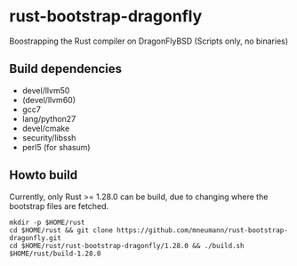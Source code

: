 # rust-bootstrap-dragonfly

Boostrapping the Rust compiler on DragonFlyBSD (Scripts only, no binaries)

## Build dependencies

* devel/llvm50
* (devel/llvm60)
* gcc7
* lang/python27
* devel/cmake
* security/libssh
* perl5 (for shasum)

## Howto build

Currently, only Rust >= 1.28.0 can be build, due to changing where
the bootstrap files are fetched. 

	mkdir -p $HOME/rust
	cd $HOME/rust && git clone https://github.com/mneumann/rust-bootstrap-dragonfly.git
	cd $HOME/rust/rust-bootstrap-dragonfly/1.28.0 && ./build.sh $HOME/rust/build-1.28.0
